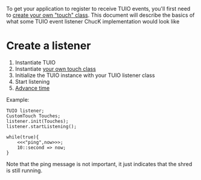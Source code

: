 To get your application to register to receive TUIO events, you'll first need to [create your own "touch" class](touch-class.md). This document will describe the basics of what some TUIO event listener ChucK implementation would look like

# Create a listener #

  1. Instantiate TUIO
  1. Instantiate [your own touch class](touch-class.md)
  1. Initialize the TUIO instance with your TUIO listener class
  1. Start listening
  1. [Advance time](http://chuck.cs.princeton.edu/doc/language/time.html#advance)

Example:

```
TUIO listener;
CustomTouch Touches;
listener.init(Touches);
listener.startListening();

while(true){
    <<<"ping",now>>>;
    10::second => now;
}
```

Note that the ping message is not important, it just indicates that the shred is still running.
